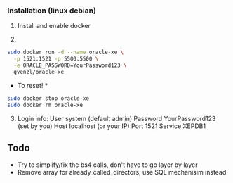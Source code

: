 ### Installation (linux debian)

1. Install and enable docker

2. 

```bash 
sudo docker run -d --name oracle-xe \
  -p 1521:1521 -p 5500:5500 \
  -e ORACLE_PASSWORD=YourPassword123 \
  gvenzl/oracle-xe
```

* To reset! *

```bash
sudo docker stop oracle-xe
sudo docker rm oracle-xe

```


3. Login info:
User	system (default admin)
Password	YourPassword123 (set by you)
Host	localhost (or your IP)
Port	1521
Service	XEPDB1



## Todo

- Try to simplify/fix the bs4 calls, don't have to go layer by layer
- Remove array for already_called_directors, use SQL mechanisim instead
